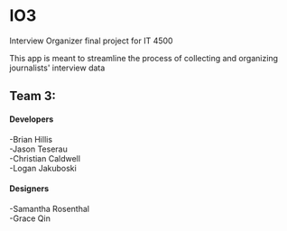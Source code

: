 # IO3
Interview Organizer final project for IT 4500

This app is meant to streamline the process of collecting and organizing journalists' interview data

## Team 3:
#### Developers
-Brian Hillis  
-Jason Teserau  
-Christian Caldwell  
-Logan Jakuboski

#### Designers
-Samantha Rosenthal  
-Grace Qin



